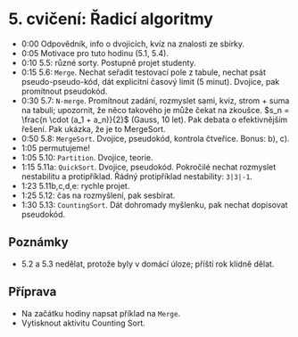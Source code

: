 # 5. cvičení: Řadicí algoritmy

* 0:00 Odpovědník, info o dvojicích, kvíz na znalosti ze sbírky.
* 0:05 Motivace pro tuto hodinu (5.1, 5.4).
* 0:10 5.5: různé sorty. Postupně projet studenty.
* 0:15 5.6: `Merge`. Nechat seřadit testovací pole z tabule, nechat psát pseudo-pseudo-kód,
       dát explicitní časový limit (5 minut). Dvojice, pak promítnout pseudokód.
* 0:30 5.7: `N-merge`. Promítnout zadání, rozmyslet sami, kvíz, strom + suma
       na tabuli; upozornit, že něco takového je může čekat na zkoušce.
       $s_n = \frac{n \cdot (a_1 + a_n)}{2}$ (Gauss, 10 let). Pak debata
       o efektivnějším řešení. Pak ukázka, že je to MergeSort.
* 0:50 5.8: `MergeSort`. Dvojice, pseudokód, kontrola čtveřice. Bonus: b), c).
* 1:05 permutujeme!
* 1:05 5.10: `Partition`. Dvojice, teorie.
* 1:15 5.11a: `QuickSort`. Dvojice, pseudokód. Pokročilé nechat rozmyslet
       nestabilitu a protipříklad. Řádný protipříklad nestability: `3|3|-1`.
* 1:23 5.11b,c,d,e: rychle projet.
* 1:25 5.12: čas na rozmyšlení, pak sesbírat.
* 1:30 5.13: `CountingSort`. Dát dohromady myšlenku, pak nechat dopisovat
       pseudoḱód.

## Poznámky

* 5.2 a 5.3 nedělat, protože byly v domácí úloze; příští rok klidně dělat.

## Příprava

* Na začátku hodiny napsat příklad na `Merge`.
* Vytisknout aktivitu Counting Sort.

